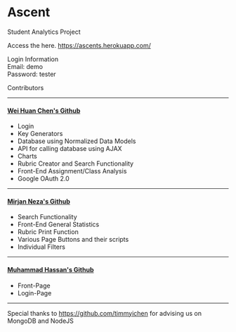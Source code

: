# Ascent
Student Analytics Project

Access the here.
https://ascents.herokuapp.com/

Login Information
<br>
Email: demo
<br>
Password: tester


Contributors
<hr>

#### [Wei Huan Chen's Github](https://github.com/whc105/ascent)
* Login
* Key Generators
* Database using Normalized Data Models
* API for calling database using AJAX
* Charts
* Rubric Creator and Search Functionality
* Front-End Assignment/Class Analysis
* Google OAuth 2.0
<hr>

#### [Mirjan Neza's Github](https://github.com/mirjanneza/ascent)
* Search Functionality 
* Front-End General Statistics
* Rubric Print Function
* Various Page Buttons and their scripts
* Individual Filters
<hr>

#### [Muhammad Hassan's Github](https://github.com/hassan3095)
* Front-Page
* Login-Page
<hr>

Special thanks to https://github.com/timmyichen for advising us on MongoDB and NodeJS
